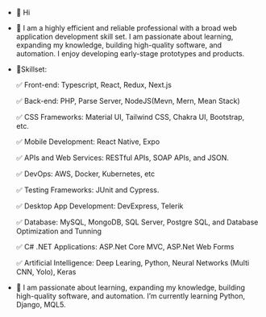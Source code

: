 - 👋 Hi
- 👀 I am a highly efficient and reliable professional with a broad web application development skill set. I am passionate about learning, expanding my knowledge, building high-quality software, and automation. I enjoy developing early-stage prototypes and products.

- 🚀Skillset:
  
    ✅ Front-end: Typescript, React, Redux, Next.js

    ✅ Back-end: PHP, Parse Server, NodeJS(Mevn, Mern, Mean Stack)

    ✅ CSS Frameworks: Material UI, Tailwind CSS, Chakra UI, Bootstrap, etc.

    ✅ Mobile Development: React Native, Expo

    ✅ APIs and Web Services: RESTful APIs, SOAP APIs, and JSON.
    
    ✅ DevOps: AWS, Docker, Kubernetes, etc
    
    ✅ Testing Frameworks: JUnit and Cypress.
    
    ✅ Desktop App Development: DevExpress, Telerik
    
    ✅ Database: MySQL, MongoDB, SQL Server, Postgre SQL, and Database Optimization and Tunning

    ✅ C# .NET Applications: ASP.Net Core MVC, ASP.Net Web Forms

    ✅ Artificial Intelligence: Deep Learing, Python, Neural Networks (Multi CNN, Yolo), Keras

- 🌱 I am passionate about learning, expanding my knowledge, building high-quality software, and automation. I’m currently learning Python, Django, MQL5.

